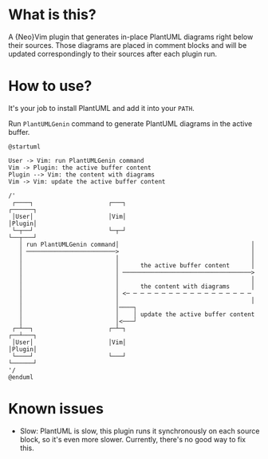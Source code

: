 What is this?
=============

A {Neo}Vim plugin that generates in-place PlantUML diagrams right below their
sources. Those diagrams are placed in comment blocks and will be updated
correspondingly to their sources after each plugin run.

How to use?
===========

It's your job to install PlantUML and add it into your `PATH`.

Run `PlantUMLGenin` command to generate PlantUML diagrams in the active buffer.

```plantuml
@startuml

User -> Vim: run PlantUMLGenin command
Vim -> Plugin: the active buffer content
Plugin --> Vim: the content with diagrams
Vim -> Vim: update the active buffer content

/'
 ┌────┐                     ┌───┐                                ┌──────┐
 │User│                     │Vim│                                │Plugin│
 └─┬──┘                     └─┬─┘                                └──┬───┘
   │ run PlantUMLGenin command│                                     │    
   │ ─────────────────────────>                                     │    
   │                          │                                     │    
   │                          │      the active buffer content      │    
   │                          │ ────────────────────────────────────>    
   │                          │                                     │    
   │                          │      the content with diagrams      │    
   │                          │ <─ ─ ─ ─ ─ ─ ─ ─ ─ ─ ─ ─ ─ ─ ─ ─ ─ ─     
   │                          │                                     │    
   │                          │────┐                                     
   │                          │    │ update the active buffer content    
   │                          │<───┘                                     
 ┌─┴──┐                     ┌─┴─┐                                ┌──┴───┐
 │User│                     │Vim│                                │Plugin│
 └────┘                     └───┘                                └──────┘
'/
@enduml
```

Known issues
============

* Slow: PlantUML is slow, this plugin runs it synchronously on each source
block, so it's even more slower. Currently, there's no good way to fix this.
